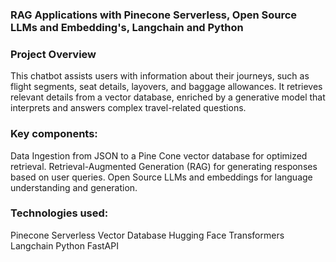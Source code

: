 ###  RAG Applications with Pinecone Serverless, Open Source LLMs and Embedding's, Langchain and Python

### Project Overview
This chatbot assists users with information about their journeys, such as flight segments, seat details, layovers, and baggage allowances. It retrieves relevant details from a vector database, enriched by a generative model that interprets and answers complex travel-related questions.

### Key components:

Data Ingestion from JSON to a Pine Cone vector database for optimized retrieval.
Retrieval-Augmented Generation (RAG) for generating responses based on user queries.
Open Source LLMs and embeddings for language understanding and generation.

### Technologies used:
Pinecone Serverless Vector Database
Hugging Face Transformers
Langchain
Python
FastAPI
